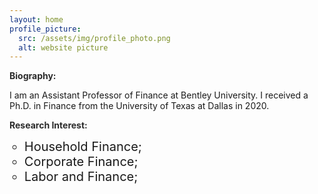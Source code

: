 ```yaml
---
layout: home
profile_picture:
  src: /assets/img/profile_photo.png
  alt: website picture
---
```

<strong style="color:#2b2b2b">Biography:</strong>

I am an Assistant Professor of Finance at Bentley University. I received a Ph.D. in Finance from the University of Texas at Dallas in 2020. 

<strong style="color:#2b2b2b">Research Interest:</strong>
<ul>
<li style="list-style-type:circle;font-size:20px">Household Finance;</li>
<li style="list-style-type:circle;font-size:20px">Corporate Finance;</li>
<li style="list-style-type:circle;font-size:20px">Labor and Finance;</li>  
</ul>
